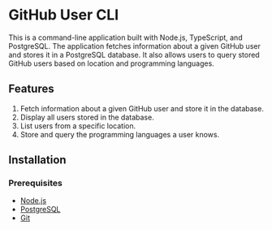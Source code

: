 # GitHub User CLI

This is a command-line application built with Node.js, TypeScript, and PostgreSQL. The application fetches information about a given GitHub user and stores it in a PostgreSQL database. It also allows users to query stored GitHub users based on location and programming languages.

## Features

1. Fetch information about a given GitHub user and store it in the database.
2. Display all users stored in the database.
3. List users from a specific location.
4. Store and query the programming languages a user knows.

## Installation

### Prerequisites

- [Node.js](https://nodejs.org/)
- [PostgreSQL](https://www.postgresql.org/)
- [Git](https://git-scm.com/)
